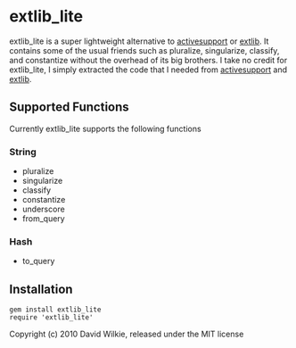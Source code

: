 # extlib_lite

extlib_lite is a super lightweight alternative to [activesupport](http://github.com/rails/rails/tree/master/activesupport) or [extlib](http://github.com/datamapper/extlib). It contains some of the usual friends such as pluralize, singularize, classify, and constantize without the overhead of its big brothers. I take no credit for extlib_lite, I simply extracted the code that I needed from [activesupport](http://github.com/rails/rails/tree/master/activesupport) and [extlib](http://github.com/datamapper/extlib).
## Supported Functions
Currently extlib_lite supports the following functions
### String
* pluralize
* singularize
* classify
* constantize
* underscore
* from_query

### Hash
* to_query

## Installation

    gem install extlib_lite
    require 'extlib_lite'

Copyright (c) 2010 David Wilkie, released under the MIT license

